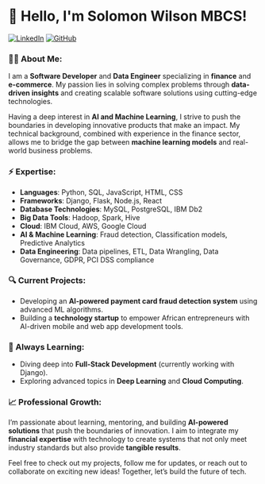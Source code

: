 # 👋 Hello, I'm Solomon Wilson MBCS!

[![LinkedIn](https://img.shields.io/badge/LinkedIn-Solomon-blue?style=flat-square&logo=linkedin)](https://www.linkedin.com/in/solomon-wilson-mbcs-0a4295246)
[![GitHub](https://img.shields.io/github/followers/your-username?label=Follow%20Me&style=social)](https://github.com/spartasolopolo)

### 🧑‍💻 About Me:
I am a **Software Developer** and **Data Engineer** specializing in **finance** and **e-commerce**. My passion lies in solving complex problems through **data-driven insights** and creating scalable software solutions using cutting-edge technologies. 

Having a deep interest in **AI and Machine Learning**, I strive to push the boundaries in developing innovative products that make an impact. My technical background, combined with experience in the finance sector, allows me to bridge the gap between **machine learning models** and real-world business problems.

### ⚡ Expertise:
- **Languages**: Python, SQL, JavaScript, HTML, CSS
- **Frameworks**: Django, Flask, Node.js, React
- **Database Technologies**: MySQL, PostgreSQL, IBM Db2
- **Big Data Tools**: Hadoop, Spark, Hive
- **Cloud**: IBM Cloud, AWS, Google Cloud
- **AI & Machine Learning**: Fraud detection, Classification models, Predictive Analytics
- **Data Engineering**: Data pipelines, ETL, Data Wrangling, Data Governance, GDPR, PCI DSS compliance

### 🔍 Current Projects:
- Developing an **AI-powered payment card fraud detection system** using advanced ML algorithms.
- Building a **technology startup** to empower African entrepreneurs with AI-driven mobile and web app development tools.

### 🌱 Always Learning:
- Diving deep into **Full-Stack Development** (currently working with Django).
- Exploring advanced topics in **Deep Learning** and **Cloud Computing**.
  
### 📈 Professional Growth:
I’m passionate about learning, mentoring, and building **AI-powered solutions** that push the boundaries of innovation. I aim to integrate my **financial expertise** with technology to create systems that not only meet industry standards but also provide **tangible results**.

Feel free to check out my projects, follow me for updates, or reach out to collaborate on exciting new ideas! Together, let’s build the future of tech.
